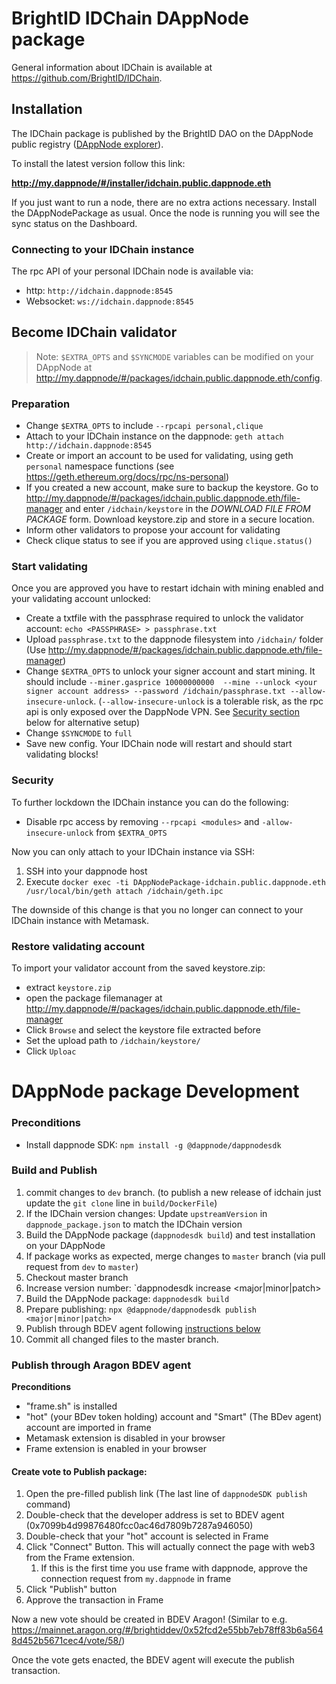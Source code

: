 # BrightID IDChain DAppNode package

General information about IDChain is available at https://github.com/BrightID/IDChain.

## Installation
The IDChain package is published by the BrightID DAO on the DAppNode public registry ([DAppNode explorer](https://dappnode.github.io/explorer/#/repo/0x6a111e20889ace99ca14c1ab38cf6c1176ed0ae7)).

To install the latest version follow this link: 

**http://my.dappnode/#/installer/idchain.public.dappnode.eth**

If you just want to run a node, there are no extra actions necessary. Install the DAppNodePackage as usual.
Once the node is running you will see the sync status on the Dashboard.

### Connecting to your IDChain instance
The rpc API of your personal IDChain node is available via:
 - http: `http://idchain.dappnode:8545`
 - Websocket: `ws://idchain.dappnode:8545`

## Become IDChain validator
> Note: `$EXTRA_OPTS` and `$SYNCMODE` variables can be modified on your DAppNode at http://my.dappnode/#/packages/idchain.public.dappnode.eth/config.

### Preparation
 - Change `$EXTRA_OPTS` to include `--rpcapi personal,clique`
 - Attach to your IDChain instance on the dappnode: `geth attach http://idchain.dappnode:8545`
 - Create or import an account to be used for validating, using geth `personal` namespace functions 
 (see https://geth.ethereum.org/docs/rpc/ns-personal)
 - If you created a new account, make sure to backup the keystore. Go to 
 http://my.dappnode/#/packages/idchain.public.dappnode.eth/file-manager and enter `/idchain/keystore` 
 in the _DOWNLOAD FILE FROM PACKAGE_ form. Download keystore.zip and store in a secure location.
 - Inform other validators to propose your account for validating
 - Check clique status to see if you are approved using `clique.status()`

### Start validating
 Once you are approved you have to restart idchain with mining enabled and your validating account unlocked:
 - Create a txtfile with the passphrase required to unlock the validator account: `echo <PASSPHRASE> > passphrase.txt`
 - Upload `passphrase.txt` to the dappnode filesystem into `/idchain/` folder (Use http://my.dappnode/#/packages/idchain.public.dappnode.eth/file-manager)
 - Change `$EXTRA_OPTS` to unlock your signer account and start mining. It should include `--miner.gasprice 10000000000 
 --mine --unlock <your signer account address> --password /idchain/passphrase.txt --allow-insecure-unlock`. (`--allow-insecure-unlock`
 is a tolerable risk, as the rpc api is only exposed over the DappNode VPN. See [Security section](#Security) below for alternative setup)
 - Change `$SYNCMODE` to `full`
 - Save new config. Your IDChain node will restart and should start validating blocks!

### Security
To further lockdown the IDChain instance you can do the following:
- Disable rpc access by removing `--rpcapi <modules>` and `-allow-insecure-unlock` from `$EXTRA_OPTS`

Now you can only attach to your IDChain instance via SSH:
1. SSH into your dappnode host
1. Execute ```docker exec -ti DAppNodePackage-idchain.public.dappnode.eth /usr/local/bin/geth attach /idchain/geth.ipc```

The downside of this change is that you no longer can connect to your IDChain instance with Metamask.

### Restore validating account
To import your validator account from the saved keystore.zip:
- extract `keystore.zip`
- open the package filemanager at http://my.dappnode/#/packages/idchain.public.dappnode.eth/file-manager
- Click `Browse` and select the keystore file extracted before
- Set the upload path to `/idchain/keystore/`
- Click `Uploac`

# DAppNode package Development

### Preconditions
 - Install dappnode SDK: `npm install -g @dappnode/dappnodesdk`

### Build and Publish
1. commit changes to `dev` branch. (to publish a new release of idchain just update the `git clone` line in `build/DockerFile`)
1. If the IDChain version changes: Update `upstreamVersion` in `dappnode_package.json` to match the IDChain version
1. Build the DAppNode package (`dappnodesdk build`) and test installation on your DAppNode 
1. If package works as expected, merge changes to `master` branch (via pull request from `dev` to `master`)
1. Checkout master branch
1. Increase version number: `dappnodesdk increase <major|minor|patch>
1. Build the DAppNode package: `dappnodesdk build`
1. Prepare publishing: `npx @dappnode/dappnodesdk publish <major|minor|patch>`
1. Publish through BDEV agent following [instructions below](#publish-through-aragon-bdev-agent)
1. Commit all changed files to the master branch.

### Publish through Aragon BDEV agent
**Preconditions**
 - "frame.sh" is installed
 - "hot" (your BDev token holding) account and "Smart" (The BDev agent) account are imported in frame
 - Metamask extension is disabled in your browser
 - Frame extension is enabled in your browser

#### Create vote to Publish package:
1. Open the pre-filled publish link (The last line of `dappnodeSDK publish` command)
1. Double-check that the developer address is set to BDEV agent (0x7099b4d99876480fcc0ac46d7809b7287a946050)
1. Double-check that your "hot" account is selected in Frame
1. Click "Connect" Button. This will actually connect the page with web3 from the Frame extension.
   1. If this is the first time you use frame with dappnode, approve the connection request from `my.dappnode` in frame
1. Click "Publish" button
1. Approve the transaction in Frame

Now a new vote should be created in BDEV Aragon! (Similar to e.g. https://mainnet.aragon.org/#/brightiddev/0x52fcd2e55bb7eb78ff83b6a5648d452b5671cec4/vote/58/)

Once the vote gets enacted, the BDEV agent will execute the publish transaction.
